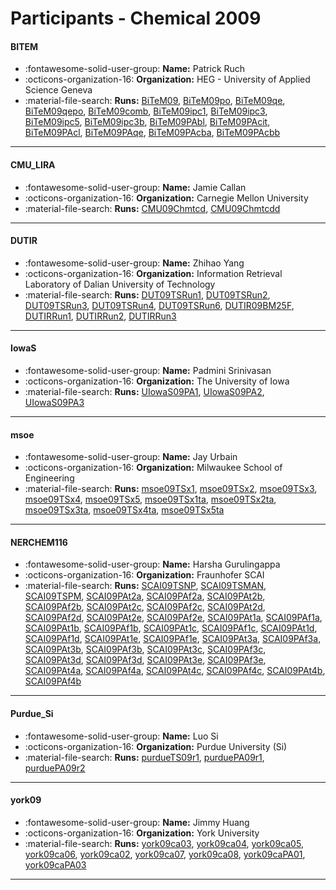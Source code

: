 # Participants - Chemical 2009 

#### BITEM 
 - :fontawesome-solid-user-group: **Name:** Patrick Ruch 
 - :octicons-organization-16: **Organization:** HEG - University of Applied Science Geneva  
 - :material-file-search: **Runs:** [BiTeM09](./runs.md#bitem09), [BiTeM09po](./runs.md#bitem09po), [BiTeM09qe](./runs.md#bitem09qe), [BiTeM09qepo](./runs.md#bitem09qepo), [BiTeM09comb](./runs.md#bitem09comb), [BiTeM09ipc1](./runs.md#bitem09ipc1), [BiTeM09ipc3](./runs.md#bitem09ipc3), [BiTeM09ipc5](./runs.md#bitem09ipc5), [BiTeM09ipc3b](./runs.md#bitem09ipc3b), [BiTeM09PAbl](./runs.md#bitem09pabl), [BiTeM09PAcit](./runs.md#bitem09pacit), [BiTeM09PAcl](./runs.md#bitem09pacl), [BiTeM09PAqe](./runs.md#bitem09paqe), [BiTeM09PAcba](./runs.md#bitem09pacba), [BiTeM09PAcbb](./runs.md#bitem09pacbb) 

---
#### CMU_LIRA 
 - :fontawesome-solid-user-group: **Name:** Jamie Callan 
 - :octicons-organization-16: **Organization:** Carnegie Mellon University 
 - :material-file-search: **Runs:** [CMU09Chmtcd](./runs.md#cmu09chmtcd), [CMU09Chmtcdd](./runs.md#cmu09chmtcdd) 

---
#### DUTIR 
 - :fontawesome-solid-user-group: **Name:** Zhihao Yang 
 - :octicons-organization-16: **Organization:** Information Retrieval Laboratory of Dalian University of Technology 
 - :material-file-search: **Runs:** [DUT09TSRun1](./runs.md#dut09tsrun1), [DUT09TSRun2](./runs.md#dut09tsrun2), [DUT09TSRun3](./runs.md#dut09tsrun3), [DUT09TSRun4](./runs.md#dut09tsrun4), [DUT09TSRun6](./runs.md#dut09tsrun6), [DUTIR09BM25F](./runs.md#dutir09bm25f), [DUTIRRun1](./runs.md#dutirrun1), [DUTIRRun2](./runs.md#dutirrun2), [DUTIRRun3](./runs.md#dutirrun3) 

---
#### IowaS 
 - :fontawesome-solid-user-group: **Name:** Padmini Srinivasan 
 - :octicons-organization-16: **Organization:** The University of Iowa 
 - :material-file-search: **Runs:** [UIowaS09PA1](./runs.md#uiowas09pa1), [UIowaS09PA2](./runs.md#uiowas09pa2), [UIowaS09PA3](./runs.md#uiowas09pa3) 

---
#### msoe 
 - :fontawesome-solid-user-group: **Name:** Jay Urbain 
 - :octicons-organization-16: **Organization:** Milwaukee School of Engineering 
 - :material-file-search: **Runs:** [msoe09TSx1](./runs.md#msoe09tsx1), [msoe09TSx2](./runs.md#msoe09tsx2), [msoe09TSx3](./runs.md#msoe09tsx3), [msoe09TSx4](./runs.md#msoe09tsx4), [msoe09TSx5](./runs.md#msoe09tsx5), [msoe09TSx1ta](./runs.md#msoe09tsx1ta), [msoe09TSx2ta](./runs.md#msoe09tsx2ta), [msoe09TSx3ta](./runs.md#msoe09tsx3ta), [msoe09TSx4ta](./runs.md#msoe09tsx4ta), [msoe09TSx5ta](./runs.md#msoe09tsx5ta) 

---
#### NERCHEM116 
 - :fontawesome-solid-user-group: **Name:** Harsha Gurulingappa 
 - :octicons-organization-16: **Organization:** Fraunhofer SCAI 
 - :material-file-search: **Runs:** [SCAI09TSNP](./runs.md#scai09tsnp), [SCAI09TSMAN](./runs.md#scai09tsman), [SCAI09TSPM](./runs.md#scai09tspm), [SCAI09PAt2a](./runs.md#scai09pat2a), [SCAI09PAf2a](./runs.md#scai09paf2a), [SCAI09PAt2b](./runs.md#scai09pat2b), [SCAI09PAf2b](./runs.md#scai09paf2b), [SCAI09PAt2c](./runs.md#scai09pat2c), [SCAI09PAf2c](./runs.md#scai09paf2c), [SCAI09PAt2d](./runs.md#scai09pat2d), [SCAI09PAf2d](./runs.md#scai09paf2d), [SCAI09PAt2e](./runs.md#scai09pat2e), [SCAI09PAf2e](./runs.md#scai09paf2e), [SCAI09PAt1a](./runs.md#scai09pat1a), [SCAI09PAf1a](./runs.md#scai09paf1a), [SCAI09PAt1b](./runs.md#scai09pat1b), [SCAI09PAf1b](./runs.md#scai09paf1b), [SCAI09PAt1c](./runs.md#scai09pat1c), [SCAI09PAf1c](./runs.md#scai09paf1c), [SCAI09PAt1d](./runs.md#scai09pat1d), [SCAI09PAf1d](./runs.md#scai09paf1d), [SCAI09PAt1e](./runs.md#scai09pat1e), [SCAI09PAf1e](./runs.md#scai09paf1e), [SCAI09PAt3a](./runs.md#scai09pat3a), [SCAI09PAf3a](./runs.md#scai09paf3a), [SCAI09PAt3b](./runs.md#scai09pat3b), [SCAI09PAf3b](./runs.md#scai09paf3b), [SCAI09PAt3c](./runs.md#scai09pat3c), [SCAI09PAf3c](./runs.md#scai09paf3c), [SCAI09PAt3d](./runs.md#scai09pat3d), [SCAI09PAf3d](./runs.md#scai09paf3d), [SCAI09PAt3e](./runs.md#scai09pat3e), [SCAI09PAf3e](./runs.md#scai09paf3e), [SCAI09PAt4a](./runs.md#scai09pat4a), [SCAI09PAf4a](./runs.md#scai09paf4a), [SCAI09PAt4c](./runs.md#scai09pat4c), [SCAI09PAf4c](./runs.md#scai09paf4c), [SCAI09PAt4b](./runs.md#scai09pat4b), [SCAI09PAf4b](./runs.md#scai09paf4b) 

---
#### Purdue_Si 
 - :fontawesome-solid-user-group: **Name:** Luo Si 
 - :octicons-organization-16: **Organization:** Purdue University (Si) 
 - :material-file-search: **Runs:** [purdueTS09r1](./runs.md#purduets09r1), [purduePA09r1](./runs.md#purduepa09r1), [purduePA09r2](./runs.md#purduepa09r2) 

---
#### york09 
 - :fontawesome-solid-user-group: **Name:** Jimmy Huang 
 - :octicons-organization-16: **Organization:** York University 
 - :material-file-search: **Runs:** [york09ca03](./runs.md#york09ca03), [york09ca04](./runs.md#york09ca04), [york09ca05](./runs.md#york09ca05), [york09ca06](./runs.md#york09ca06), [york09ca02](./runs.md#york09ca02), [york09ca07](./runs.md#york09ca07), [york09ca08](./runs.md#york09ca08), [york09caPA01](./runs.md#york09capa01), [york09caPA03](./runs.md#york09capa03) 

---
